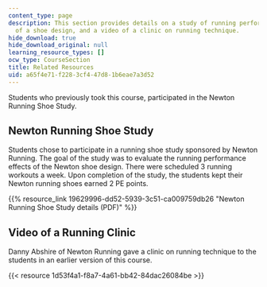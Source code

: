 ```yaml
---
content_type: page
description: This section provides details on a study of running performance effects
  of a shoe design, and a video of a clinic on running technique.
hide_download: true
hide_download_original: null
learning_resource_types: []
ocw_type: CourseSection
title: Related Resources
uid: a65f4e71-f228-3cf4-47d8-1b6eae7a3d52
---
```


Students who previously took this course, participated in the Newton Running Shoe Study.

Newton Running Shoe Study
-------------------------

Students chose to participate in a running shoe study sponsored by Newton Running. The goal of the study was to evaluate the running performance effects of the Newton shoe design. There were scheduled 3 running workouts a week. Upon completion of the study, the students kept their Newton running shoes earned 2 PE points.

{{% resource_link 19629996-dd52-5939-3c51-ca009759db26 "Newton Running Shoe Study details (PDF)" %}}

Video of a Running Clinic
-------------------------

Danny Abshire of Newton Running gave a clinic on running technique to the students in an earlier version of this course.

{{< resource 1d53f4a1-f8a7-4a61-bb42-84dac26084be >}}